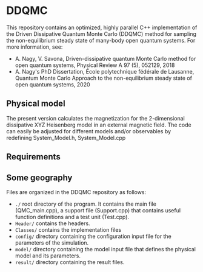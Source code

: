 # DDQMC
This repository contains an optimized, highly parallel C++ implementation of the Driven Dissipative Quantum Monte Carlo (DDQMC) method for sampling the non-equilibrium steady state of many-body open quantum systems.
For more information, see:

- A. Nagy, V. Savona, Driven-dissipative quantum Monte Carlo method for open quantum systems, Physical Review A 97 (5), 052129, 2018
- A. Nagy's PhD Dissertation, École polytechnique fédérale de Lausanne, Quantum Monte Carlo Approach to the non-equilibrium steady state of open quantum systems, 2020

## Physical model
The present version calculates the magnetization for the 2-dimensional dissipative XYZ Heisenberg model in an external magnetic field. The code can easily be adjusted for different models and/or observables by redefining System_Model.h, System_Model.cpp

## Requirements

## Some geography
Files are organized in the DDQMC repository as follows:
 - `./` root directory of the program. It contains the main file (QMC_main.cpp), a support file (Support.cpp) that contains useful function definitions and a test unit (Test.cpp).
 - `Header/` contains the headers. 
 - `Classes/` contains the implementation files
 - `config/` directory containing the configuration input file for the parameters of the simulation.
 - `model/` directory containing the model input file that defines the physical model and its parameters.
 - `result/` directory containing the result files.


